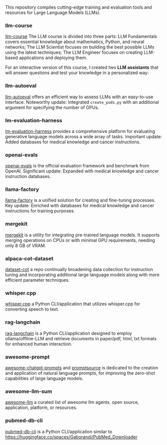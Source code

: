 This repository compiles cutting-edge training and evaluation tools and resources for Large Language Models (LLMs).

### llm-course
[llm-course](https://github.com/mlabonne/llm-course) The LLM course is divided into three parts: LLM Fundamentals covers essential knowledge about mathematics, Python, and neural networks; The LLM Scientist focuses on building the best possible LLMs using the latest techniques; The LLM Engineer focuses on creating LLM-based applications and deploying them.

For an interactive version of this course, I created two **LLM assistants** that will answer questions and test your knowledge in a personalized way:

### llm-autoeval
[llm-autoeval](https://github.com/chenhaodev/llm-autoeval) offers an efficient way to assess LLMs with an easy-to-use interface. Noteworthy update: Integrated `create_pods.py` with an additional argument for specifying the number of GPUs.

### lm-evaluation-harness
[lm-evaluation-harness](https://github.com/chenhaodev/lm-evaluation-harness) provides a comprehensive platform for evaluating generative language models across a wide array of tasks. Important update: Added databases for medical knowledge and cancer instructions.

### openai-evals
[openai-evals](https://github.com/chenhaodev/openai-evals) is the official evaluation framework and benchmark from OpenAI. Significant update: Expanded with medical knowledge and cancer instruction databases.

### llama-factory
[llama-factory](https://github.com/chenhaodev/llm-llama-factory) is a unified solution for creating and fine-tuning processes. Key update: Enriched with databases for medical knowledge and cancer instructions for training purposes.

### mergekit
[mergekit](https://github.com/chenhaodev/llm-mergekit) is a utility for integrating pre-trained language models. It supports merging operations on CPUs or with minimal GPU requirements, needing only 8 GB of VRAM.

### alpaca-cot-dataset
[dataset-cot](https://github.com/PhoebusSi/Alpaca-CoT) a repo continually broadening data collection for instruction tuning and incorporating additional large language models along with more efficient parameter techniques.

### whisper.cpp 
[whisper.cpp](https://github.com/chenhaodev/awesome-llm-dev-kit/tree/main/examples/whisper.cpp) a Python CLI/application that utilizes whisper.cpp for converting speech to text.

### rag-langchain
[rag-langchain](https://github.com/chenhaodev/awesome-llm-dev-kit/tree/main/examples/rag-langchain) is a Python CLI/application designed to employ ollama/offline-LLM and retrieve documents in paper/pdf, html, txt formats for enhanced human interaction. 

### awesome-prompt
[awesome-chatgpt-prompts](https://github.com/f/awesome-chatgpt-prompts) and [promptsource](https://github.com/bigscience-workshop/promptsource) is dedicated to the creation and application of natural language prompts, for improving the zero-shot capabilities of large language models. 

### awesome-llm-sum
[awesome-llm](https://github.com/Hannibal046/Awesome-LLM) a curated list of awesome llm agents. open source, application, platform, or resources. 

### pubmed-db-cli
[pubmed-db-cli](https://github.com/chenhaodev/awesome-llm-dev-kit/tree/main/examples/pubmed-db-cli) is a Python CLI/application similar to https://huggingface.co/spaces/Gaborandi/PubMed_Downloader
